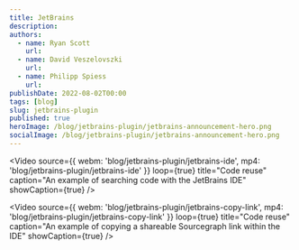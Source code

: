 ```yaml
---
title: JetBrains
description: 
authors:
  - name: Ryan Scott
    url: 
  - name: David Veszelovszki
    url: 
  - name: Philipp Spiess
    url: 
publishDate: 2022-08-02T00:00
tags: [blog]
slug: jetbrains-plugin
published: true
heroImage: /blog/jetbrains-plugin/jetbrains-announcement-hero.png
socialImage: /blog/jetbrains-plugin/jetbrains-announcement-hero.png
---
```


<Video 
  source={{
    webm: 'blog/jetbrains-plugin/jetbrains-ide',
    mp4: 'blog/jetbrains-plugin/jetbrains-ide'
  }}
  loop={true}
  title="Code reuse"
  caption="An example of searching code with the JetBrains IDE"
  showCaption={true}
/>

<Video 
  source={{
    webm: 'blog/jetbrains-plugin/jetbrains-copy-link',
    mp4: 'blog/jetbrains-plugin/jetbrains-copy-link'
  }}
  loop={true}
  title="Code reuse"
  caption="An example of copying a shareable Sourcegraph link within the IDE"
  showCaption={true}
/>
